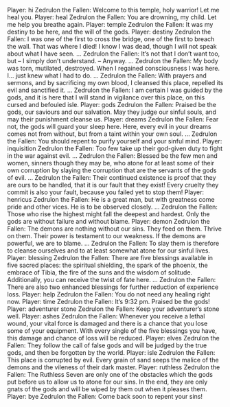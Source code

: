 Player: hi
Zedrulon the Fallen: Welcome to this temple, holy warrior! Let me heal you.
Player: heal
Zedrulon the Fallen: You are drowning, my child. Let me help you breathe again.
Player: temple
Zedrulon the Fallen: It was my destiny to be here, and the will of the gods.
Player: destiny
Zedrulon the Fallen: I was one of the first to cross the bridge, one of the first to breach the wall. That was where I died! I know I was dead, though I will not speak about what I have seen. …
Zedrulon the Fallen: It’s not that I don’t want too, but – I simply don’t understand. – Anyway. …
Zedrulon the Fallen: My body was torn, mutilated, destroyed. When I regained consciousness I was here. I… just knew what I had to do. …
Zedrulon the Fallen: With prayers and sermons, and by sacrificing my own blood, I cleansed this place, repelled its evil and sanctified it. …
Zedrulon the Fallen: I am certain I was guided by the gods, and it is here that I will stand in vigilance over this place, on this cursed and befouled isle.
Player: gods
Zedrulon the Fallen: Praised be the gods, our saviours and our salvation. May they judge our sinful souls, and may their punishment cleanse us.
Player: dreams
Zedrulon the Fallen: Fear not, the gods will guard your sleep here. Here, every evil in your dreams comes not from without, but from a taint within your own soul. …
Zedrulon the Fallen: You should repent to purify yourself and your sinful mind.
Player: inquisition
Zedrulon the Fallen: Too few take up their god-given duty to fight in the war against evil. …
Zedrulon the Fallen: Blessed be the few men and women, sinners though they may be, who atone for at least some of their own corruption by slaying the corruption that are the servants of the gods of evil. …
Zedrulon the Fallen: Their continued existence is proof that they are ours to be handled, that it is our fault that they exist! Every cruelty they commit is also your fault, because you failed yet to stop them!
Player: henricus
Zedrulon the Fallen: He is a great man, but with greatness come pride and other vices. He is to be observed closely. …
Zedrulon the Fallen: Those who rise the highest might fall the deepest and hardest. Only the gods are without failure and without blame.
Player: demon
Zedrulon the Fallen: The demons are nothing without our sins. They feed on them. Thrive on them. Their power is testament to our weakness. If the demons are powerful, we are to blame. …
Zedrulon the Fallen: To slay them is therefore to cleanse ourselves and to at least somewhat atone for our sinful lives.
Player: blessing
Zedrulon the Fallen: There are five blessings available in five sacred places: the spiritual shielding, the spark of the phoenix, the embrace of Tibia, the fire of the suns and the wisdom of solitude. Additionally, you can receive the twist of fate here. …
Zedrulon the Fallen: There are also two enhanced blessings for further reduction of experience loss.
Player: help
Zedrulon the Fallen: You do not need any healing right now.
Player: time
Zedrulon the Fallen: It’s 9:32 pm. Praised be the gods!
Player: adventurer stone
Zedrulon the Fallen: Keep your adventurer’s stone well.
Player: ashes
Zedrulon the Fallen: Whenever you receive a lethal wound, your vital force is damaged and there is a chance that you lose some of your equipment. With every single of the five blessings you have, this damage and chance of loss will be reduced.
Player: elves
Zedrulon the Fallen: They follow the call of false gods and will be judged by the true gods, and then be forgotten by the world.
Player: isle
Zedrulon the Fallen: This place is corrupted by evil. Every grain of sand seeps the malice of the demons and the vileness of their dark master.
Player: ruthless
Zedrulon the Fallen: The Ruthless Seven are only one of the obstacles which the gods put before us to allow us to atone for our sins. In the end, they are only gnats of the gods and will be wiped by them out when it pleases them. 
Player: bye
Zedrulon the Fallen: Come back soon to repent your sins!